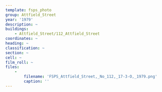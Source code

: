 ```yaml
---
template: fsps_photo
group: Attfield_Street
year: '1979'
description: ~
buildings:
    - Attfield_Street/112_Attfield_Street
coordinates: ~
heading: ~
classification: ~
section: ~
cell: ~
film_roll: ~
files:
    -
        filename: 'FSPS_Attfield_Street,_No_112,_17-3-O,_1979.png'
        caption: ''
---
```

